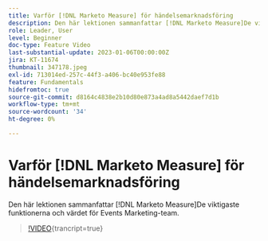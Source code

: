 ```yaml
---
title: Varför [!DNL Marketo Measure] för händelsemarknadsföring
description: Den här lektionen sammanfattar [!DNL Marketo Measure]De viktigaste funktionerna och värdet för Events Marketing-team.
role: Leader, User
level: Beginner
doc-type: Feature Video
last-substantial-update: 2023-01-06T00:00:00Z
jira: KT-11674
thumbnail: 347178.jpeg
exl-id: 713014ed-257c-44f3-a406-bc40e953fe88
feature: Fundamentals
hidefromtoc: true
source-git-commit: d8164c4838e2b10d80e873a4ad8a5442daef7d1b
workflow-type: tm+mt
source-wordcount: '34'
ht-degree: 0%

---
```


# Varför [!DNL Marketo Measure] för händelsemarknadsföring

Den här lektionen sammanfattar [!DNL Marketo Measure]De viktigaste funktionerna och värdet för Events Marketing-team.

>[!VIDEO](https://video.tv.adobe.com/v/347178/?learn=on){trancript=true}
